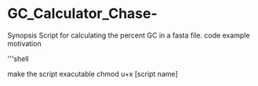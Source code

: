 # GC_Calculator_Chase-

Synopsis
Script for calculating the percent GC in a fasta file.
code example
motivation 

'''shell

make the script exacutable
chmod u+x [script name]

